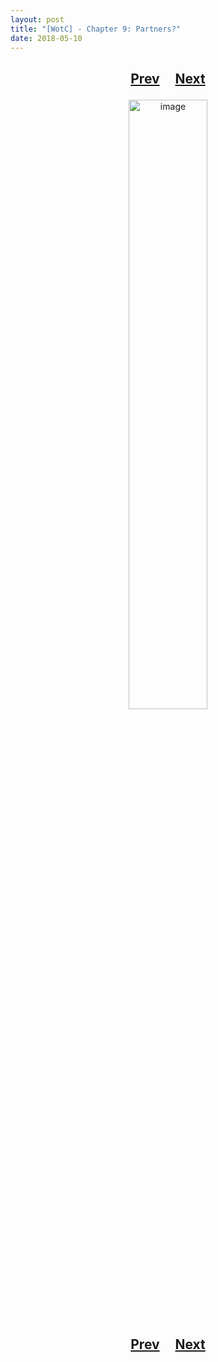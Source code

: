 ```yaml
---
layout: post
title: "[WotC] - Chapter 9: Partners?"
date: 2018-05-10
---
```


<h2>
  <p style="text-align:center;">
    <a href="/wingsofthechorus/archive/2018/05/03/chapter8">Prev</a>
    &nbsp;&nbsp;&nbsp;
    <a href="/wingsofthechorus/archive/2018/07/02/chapter10">Next</a>
  </p>
</h2>

<p style="text-align:center;">
  <img src="/wingsofthechorus/images/comics/c9.png" width="50%" alt="image"/>
</p>

<h2>
  <p style="text-align:center;">
    <a href="/wingsofthechorus/archive/2018/05/03/chapter8">Prev</a>
    &nbsp;&nbsp;&nbsp;
    <a href="/wingsofthechorus/archive/2018/07/02/chapter10">Next</a>
  </p>
</h2>
